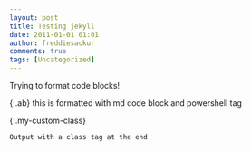```yaml
---
layout: post
title: Testing jekyll
date: 2011-01-01 01:01
author: freddiesackur
comments: true
tags: [Uncategorized]
---
```


Trying to format code blocks!


{:.ab}
this is formatted with md code block and powershell tag


{:.my-custom-class}
```
Output with a class tag at the end
```